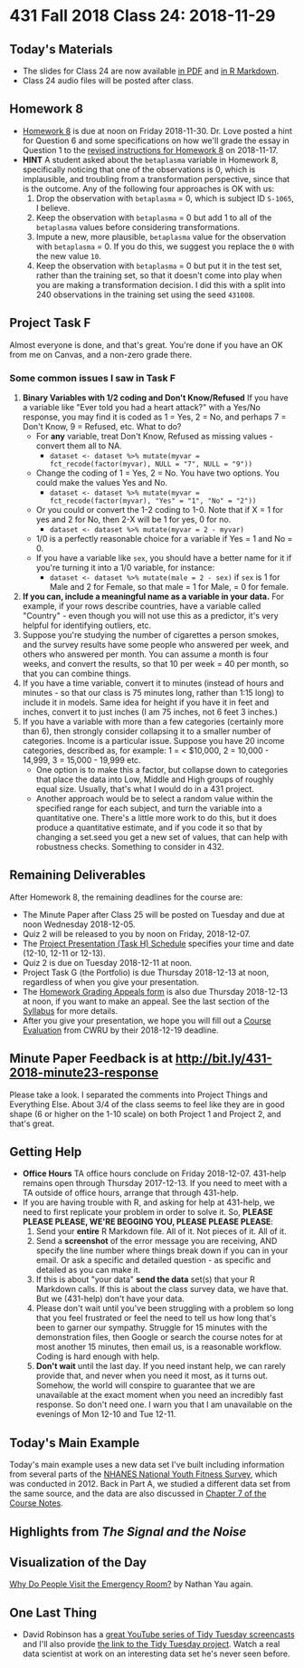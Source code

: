 # 431 Fall 2018 Class 24: 2018-11-29

## Today's Materials

- The slides for Class 24 are now available [in PDF](https://github.com/THOMASELOVE/431-2018/blob/master/slides/class24/431_class-24-slides_2018.pdf) and [in R Markdown](https://github.com/THOMASELOVE/THOMASELOVE/431-2018/master/slides/class24/431_class-24-slides_2018.Rmd).
- Class 24 audio files will be posted after class.

## Homework 8

- [Homework 8](https://github.com/THOMASELOVE/431-2018/tree/master/homework/Homework8) is due at noon on Friday 2018-11-30. Dr. Love posted a hint for Question 6 and some specifications on how we'll grade the essay in Question 1 to the [revised instructions for Homework 8](https://github.com/THOMASELOVE/431-2018/blob/master/homework/Homework8/431-2018-hw8.md) on 2018-11-17.
- **HINT** A student asked about the `betaplasma` variable in Homework 8, specifically noticing that one of the observations is 0, which is implausible, and troubling from a transformation perspective, since that is the outcome. Any of the following four approaches is OK with us:
    1. Drop the observation with `betaplasma` = 0, which is subject ID `S-1065`, I believe.
    2. Keep the observation with `betaplasma` = 0 but add 1 to all of the `betaplasma` values before considering transformations.
    3. Impute a new, more plausible, `betaplasma` value for the observation with `betaplasma` = 0. If you do this, we suggest you replace the `0` with the new value `10`.
    4. Keep the observation with `betaplasma` = 0 but put it in the test set, rather than the training set, so that it doesn't come into play when you are making a transformation decision. I did this with a split into 240 observations in the training set using the seed `431008`.

## Project Task F

Almost everyone is done, and that's great. You're done if you have an OK from me on Canvas, and a non-zero grade there.

### Some common issues I saw in Task F

1. **Binary Variables with 1/2 coding and Don't Know/Refused** If you have a variable like "Ever told you had a heart attack?" with a Yes/No response, you may find it is coded as 1 = Yes, 2 = No, and perhaps 7 = Don't Know, 9 = Refused, etc. What to do?
    - For **any** variable, treat Don't Know, Refused as missing values - convert them all to NA.
        - `dataset <- dataset %>% mutate(myvar = fct_recode(factor(myvar), NULL = "7", NULL = "9"))`
    - Change the coding of 1 = Yes, 2 = No. You have two options. You could make the values Yes and No.
        - `dataset <- dataset %>% mutate(myvar = fct_recode(factor(myvar), "Yes" = "1", "No" = "2"))` 
    - Or you could or convert the 1-2 coding to 1-0. Note that if X = 1 for yes and 2 for No, then 2-X will be 1 for yes, 0 for no.
        - `dataset <- dataset %>% mutate(myvar = 2 - myvar)`
    - 1/0 is a perfectly reasonable choice for a variable if Yes = 1 and No = 0.
    - If you have a variable like `sex`, you should have a better name for it if you're turning it into a 1/0 variable, for instance:
        - `dataset <- dataset %>% mutate(male = 2 - sex)` if `sex` is 1 for Male and 2 for Female, so that male = 1 for Male, = 0 for female.
2. **If you can, include a meaningful name as a variable in your data.** For example, if your rows describe countries, have a variable called "Country" - even though you will not use this as a predictor, it's very helpful for identifying outliers, etc.
3. Suppose you're studying the number of cigarettes a person smokes, and the survey results have some people who answered per week, and others who answered per month. You can assume a month is four weeks, and convert the results, so that 10 per week = 40 per month, so that you can combine things.
4. If you have a time variable, convert it to minutes (instead of hours and minutes - so that our class is 75 minutes long, rather than 1:15 long) to include it in models. Same idea for height if you have it in feet and inches, convert it to just inches (I am 75 inches, not 6 feet 3 inches.)
5. If you have a variable with more than a few categories (certainly more than 6), then strongly consider collapsing it to a smaller number of categories. Income is a particular issue. Suppose you have 20 income categories, described as, for example: 1 = < $10,000, 2 = 10,000 - 14,999, 3 = 15,000 - 19,999 etc.
    - One option is to make this a factor, but collapse down to categories that place the data into Low, Middle and High groups of roughly equal size. Usually, that's what I would do in a 431 project.
    - Another approach would be to select a random value within the specified range for each subject, and turn the variable into a quantitative one. There's a little more work to do this, but it does produce a quantitative estimate, and if you code it so that by changing a set.seed you get a new set of values, that can help with robustness checks. Something to consider in 432.

## Remaining Deliverables

After Homework 8, the remaining deadlines for the course are:
- The Minute Paper after Class 25 will be posted on Tuesday and due at noon Wednesday 2018-12-05.
- Quiz 2 will be released to you by noon on Friday, 2018-12-07.
- The [Project Presentation (Task H) Schedule](http://bit.ly/431-2018-project-schedule) specifies your time and date (12-10, 12-11 or 12-13).
- Quiz 2 is due on Tuesday 2018-12-11 at noon.
- Project Task G (the Portfolio) is due Thursday 2018-12-13 at noon, regardless of when you give your presentation.
- The [Homework Grading Appeals form](https://goo.gl/forms/G4ZZ1Fge1ZkQVKzy2) is also due Thursday 2018-12-13 at noon, if you want to make an appeal. See the last section of the [Syllabus](https://thomaselove.github.io/2018-431-syllabus/) for more details.
- After you give your presentation, we hope you will fill out a [Course Evaluation](https://webapps.case.edu/courseevals/) from CWRU by their 2018-12-19 deadline.

## Minute Paper Feedback is at http://bit.ly/431-2018-minute23-response

Please take a look. I separated the comments into Project Things and Everything Else. About 3/4 of the class seems to feel like they are in good shape (6 or higher on the 1-10 scale) on both Project 1 and Project 2, and that's great.

## Getting Help

- **Office Hours** TA office hours conclude on Friday 2018-12-07. 431-help remains open through Thursday 2017-12-13. If you need to meet with a TA outside of office hours, arrange that through 431-help.
- If you are having trouble with R, and asking for help at 431-help, we need to first replicate your problem in order to solve it. So, **PLEASE PLEASE PLEASE, WE'RE BEGGING YOU, PLEASE PLEASE PLEASE**:
    1. Send your **entire** R Markdown file. All of it. Not pieces of it. All of it.
    2. Send a **screenshot** of the error message you are receiving, AND specify the line number where things break down if you can in your email. Or ask a specific and detailed question - as specific and detailed as you can make it.
    3. If this is about "your data" **send the data** set(s) that your R Markdown calls. If this is about the class survey data, we have that. But we (431-help) don't have your data.
    4. Please don't wait until you've been struggling with a problem so long that you feel frustrated or feel the need to tell us how long that's been to garner our sympathy. Struggle for 15 minutes with the demonstration files, then Google or search the course notes for at most another 15 minutes, then email us, is a reasonable workflow. Coding is hard enough with help.
    5. **Don't wait** until the last day. If you need instant help, we can rarely provide that, and never when you need it most, as it turns out. Somehow, the world will conspire to guarantee that we are  unavailable at the exact moment when you need an incredibly fast response. So don't need one. I warn you that I am unavailable on the evenings of Mon 12-10 and Tue 12-11.

## Today's Main Example

Today's main example uses a new data set I've built including information from several parts of the [NHANES National Youth Fitness Survey](https://www.cdc.gov/nchs/nnyfs/index.htm), which was conducted in 2012. Back in Part A, we studied a different data set from the same source, and the data are also discussed in [Chapter 7 of the Course Notes](https://thomaselove.github.io/2018-431-book/NYFS-Study.html).

## Highlights from *The Signal and the Noise*

## Visualization of the Day

[Why Do People Visit the Emergency Room?](https://flowingdata.com/2016/02/09/why-people-visit-the-emergency-room/) by Nathan Yau again.

## One Last Thing

- David Robinson has a [great YouTube series of Tidy Tuesday screencasts](https://www.youtube.com/channel/UCeiiqmVK07qhY-wvg3IZiZQ) and I'll also provide [the link to the Tidy Tuesday project](https://github.com/rfordatascience/tidytuesday). Watch a real data scientist at work on an interesting data set he's never seen before.

